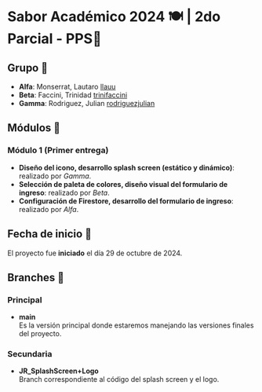 # Sabor Académico 2024 🍽️ | 2do Parcial - PPS📑

## Grupo 🧠
- **Alfa**: Monserrat, Lautaro [llauu](https://github.com/llauu)
- **Beta**: Faccini, Trinidad [trinifaccini](https://github.com/trinifaccini)
- **Gamma**: Rodriguez, Julian [rodriguezjulian](https://github.com/rodriguezjulian)

## Módulos 📑
### Módulo 1 (Primer entrega)
- **Diseño del icono, desarrollo splash screen (estático y dinámico)**: realizado por _Gamma_.
- **Selección de paleta de colores, diseño visual del formulario de ingreso**: realizado por _Beta_.
- **Configuración de Firestore, desarrollo del formulario de ingreso**: realizado por _Alfa_.

## Fecha de inicio 📆
El proyecto fue **iniciado** el día 29 de octubre de 2024.

## Branches 🌿
### Principal
- **main**<br> Es la versión principal donde estaremos manejando las versiones finales del proyecto.

### Secundaria
- **JR_SplashScreen+Logo**<br> Branch correspondiente al código del splash screen y el logo.